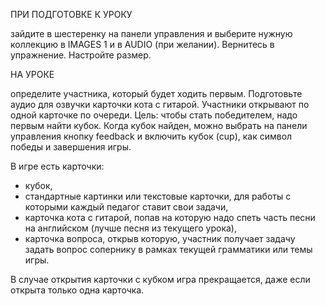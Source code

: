 ПРИ ПОДГОТОВКЕ К УРОКУ

зайдите в шестеренку на панели управления и выберите нужную коллекцию в IMAGES 1 и в AUDIO (при желании). Вернитесь в упражнение. Настройте размер. 

НА УРОКЕ

определите участника, который будет ходить первым. Подготовьте аудио для озвучки карточки кота с гитарой. Участники открывают по одной карточке по очереди.
Цель: чтобы стать победителем, надо первым найти кубок. Когда кубок найден, можно выбрать на панели управления кнопку feedback и включить кубок (cup), как символ победы и завершения игры.

В игре есть карточки:
- кубок,
- стандартные картинки или текстовые карточки, для работы с которыми каждый педагог ставит свои задачи,
- карточка кота с гитарой, попав на которую надо спеть часть песни на английском (лучше песня из текущего урока),
- карточка вопроса, открыв которую, участник получает задачу задать вопрос сопернику в рамках текущей грамматики или темы игры. 

В случае открытия карточки с кубком игра прекращается, даже если открыта только одна карточка.
